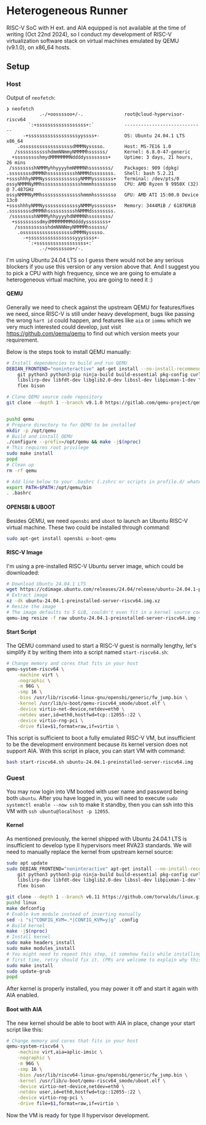 # Heterogeneous Runner

RISC-V SoC with H ext. and AIA equipped is not available at the time of writing
(Oct 22nd 2024), so I conduct my development of RISC-V virtualization software
stack on virtual machines emulated by QEMU (v9.1.0), on x86_64 hosts.

## Setup

### Host

Output of `neofetch`:

```
❯ neofetch
            .-/+oossssoo+/-.               root@cloud-hypervisor-riscv64
        `:+ssssssssssssssssss+:`           -----------------------------
      -+ssssssssssssssssssyyssss+-         OS: Ubuntu 24.04.1 LTS x86_64
    .ossssssssssssssssssdMMMNysssso.       Host: MS-7E16 1.0
   /ssssssssssshdmmNNmmyNMMMMhssssss/      Kernel: 6.8.0-47-generic
  +ssssssssshmydMMMMMMMNddddyssssssss+     Uptime: 3 days, 21 hours, 26 mins
 /sssssssshNMMMyhhyyyyhmNMMMNhssssssss/    Packages: 909 (dpkg)
.ssssssssdMMMNhsssssssssshNMMMdssssssss.   Shell: bash 5.2.21
+sssshhhyNMMNyssssssssssssyNMMMysssssss+   Terminal: /dev/pts/0
ossyNMMMNyMMhsssssssssssssshmmmhssssssso   CPU: AMD Ryzen 9 9950X (32) @ 7.487GHz
ossyNMMMNyMMhsssssssssssssshmmmhssssssso   GPU: AMD ATI 15:00.0 Device 13c0
+sssshhhyNMMNyssssssssssssyNMMMysssssss+   Memory: 3444MiB / 61876MiB
.ssssssssdMMMNhsssssssssshNMMMdssssssss.
 /sssssssshNMMMyhhyyyyhdNMMMNhssssssss/
  +sssssssssdmydMMMMMMMMddddyssssssss+
   /ssssssssssshdmNNNNmyNMMMMhssssss/
    .ossssssssssssssssssdMMMNysssso.
      -+sssssssssssssssssyyyssss+-
        `:+ssssssssssssssssss+:`
            .-/+oossssoo+/-.
```

I'm using Ubuntu 24.04 LTS so I guess there would not be any serious blockers if
you use this version or any version above that. And I suggest you to pick a CPU
with high frequency, since we are going to emulate a heterogeneous virtual
machine, you are going to need it :)

#### QEMU

Generally we need to check against the upstream QEMU for features/fixes we need,
since RISC-V is still under heavy development, bugs like passing the wrong
`hart id` could happen, and features like `aia` or `iommu` which we very much
interested could develop, just visit https://github.com/qemu/qemu to find out
which version meets your requirement.

Below is the steps took to install QEMU manually:

```sh
# Install dependencies to build and run QEMU
DEBIAN_FRONTEND="noninteractive" apt-get install --no-install-recommends -y \
    git python3 python3-pip ninja-build build-essential pkg-config curl bc jq \
    libslirp-dev libfdt-dev libglib2.0-dev libssl-dev libpixman-1-dev \
    flex bison

# Clone QEMU source code repository
git clone --depth 1 --branch v9.1.0 https://gitlab.com/qemu-project/qemu.git


pushd qemu
# Prepare directory to for QEMU to be installed
mkdir -p /opt/qemu
# Build and install QEMU
./configure --prefix=/opt/qemu && make -j$(nproc)
# This requires root privilege
sudo make install
popd
# Clean up
rm -rf qemu

# Add line below to your .bashrc (.zshrc or scripts in profile.d/ whatever)
export PATH=$PATH:/opt/qemu/bin
. .bashrc
```

#### OPENSBI & UBOOT

Besides QEMU, we need `opensbi` and `uboot` to launch an Ubuntu RISC-V virtual
machine. These two could be installed through command:

```sh
sudo apt-get install opensbi u-boot-qemu
```

#### RISC-V Image

I'm using a pre-installed RISC-V Ubuntu server image, which could be downloaded:

```sh
# Download Ubuntu 24.04.1 LTS
wget https://cdimage.ubuntu.com/releases/24.04/release/ubuntu-24.04.1-preinstalled-server-riscv64.img.xz
# Extract image
xz -dk ubuntu-24.04.1-preinstalled-server-riscv64.img.xz
# Resize the image
# The image defaults to 5 GiB, couldn't even fit in a kernel source code
qemu-img resize -f raw ubuntu-24.04.1-preinstalled-server-riscv64.img +45G
```

#### Start Script

The QEMU command used to start a RISC-V guest is normally lengthy, let's
simplify it by writing them into a script named `start-riscv64.sh`:

```bash
# Change memory and cores that fits in your host
qemu-system-riscv64 \
    -machine virt \
    -nographic \
    -m 96G \
    -smp 16 \
    -bios /usr/lib/riscv64-linux-gnu/opensbi/generic/fw_jump.bin \
    -kernel /usr/lib/u-boot/qemu-riscv64_smode/uboot.elf \
    -device virtio-net-device,netdev=eth0 \
    -netdev user,id=eth0,hostfwd=tcp::12055-:22 \
    -device virtio-rng-pci \
    -drive file=$1,format=raw,if=virtio \
```

This script is sufficient to boot a fully emulated RISC-V VM, but insufficient
to be the development environment because its kernel version does not support
AIA. With this script in place, you can start VM with command:

```sh
bash start-riscv64.sh ubuntu-24.04.1-preinstalled-server-riscv64.img
```

### Guest

You may now login into VM booted with user name and password being both
`ubuntu`. After you have logged in, you will need to execute
`sudo systemctl enable --now ssh` to make it standby, then you can ssh into this
VM with `ssh ubuntu@localhost -p 12055`.

#### Kernel

As mentioned previously, the kernel shipped with Ubuntu 24.04.1 LTS is
insufficient to develop type II hypervisors meet RVA23 standards. We will need
to manually replace the kernel from upstream kernel source:

```sh
sudo apt update
sudo DEBIAN_FRONTEND="noninteractive" apt-get install --no-install-recommends -y \
    git python3 python3-pip ninja-build build-essential pkg-config curl bc jq \
    libslirp-dev libfdt-dev libglib2.0-dev libssl-dev libpixman-1-dev \
    flex bison

git clone --depth 1 --branch v6.11 https://github.com/torvalds/linux.git
pushd linux
make defconfig
# Enable kvm module instead of inserting manually
sed -i "s|^CONFIG_KVM=.*|CONFIG_KVM=y|g" .config
# Build kernel
make -j$(nproc)
# Install kernel
sudo make headers_install
sudo make modules_install
# You might need to repeat this step, it somehow fails while installing for the
# first time, retry should fix it. (PRs are welcome to explain why this happens)
sudo make install
sudo update-grub
popd
```

After kernel is properly installed, you may power it off and start it again with
AIA enabled.

#### Boot with AIA

The new kernel should be able to boot with AIA in place, change your start
script like this:

```bash
# Change memory and cores that fits in your host
qemu-system-riscv64 \
    -machine virt,aia=aplic-imsic \
    -nographic \
    -m 96G \
    -smp 16 \
    -bios /usr/lib/riscv64-linux-gnu/opensbi/generic/fw_jump.bin \
    -kernel /usr/lib/u-boot/qemu-riscv64_smode/uboot.elf \
    -device virtio-net-device,netdev=eth0 \
    -netdev user,id=eth0,hostfwd=tcp::12055-:22 \
    -device virtio-rng-pci \
    -drive file=$1,format=raw,if=virtio \
```

Now the VM is ready for type II hypervisor development.
